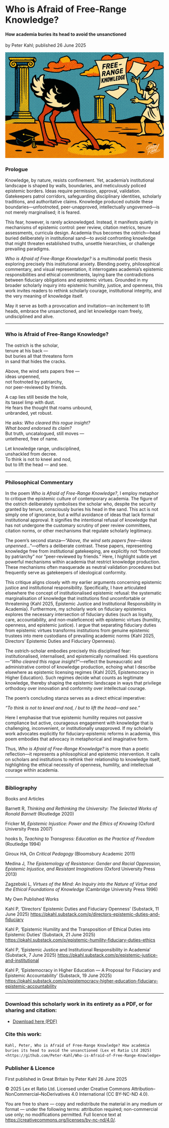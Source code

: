 # Who is Afraid of Free-Range Knowledge?

#### How academia buries its head to avoid the unsanctioned

by Peter Kahl; published 26 June 2025

![alt text](https://github.com/Peter-Kahl/Who-is-Afraid-of-Free-Range-Knowledge/blob/main/free-range-knowledge-2.jpg?raw=true)

### Prologue
Knowledge, by nature, resists confinement. Yet, academia’s institutional landscape is shaped by walls, boundaries, and meticulously policed epistemic borders. Ideas require permission, approval, validation. Gatekeepers patrol corridors, safeguarding disciplinary identities, scholarly traditions, and authoritative claims. Knowledge produced outside these boundaries—unfootnoted, peer-unapproved, intellectually ungoverned—is not merely marginalised; it is feared.

This fear, however, is rarely acknowledged. Instead, it manifests quietly in mechanisms of epistemic control: peer review, citation metrics, tenure assessments, curricula design. Academia thus becomes the ostrich—head buried deliberately in institutional sand—to avoid confronting knowledge that might threaten established truths, unsettle hierarchies, or challenge prevailing paradigms.

*Who is Afraid of Free-Range Knowledge?* is a multimodal poetic thesis exploring precisely this institutional anxiety. Blending poetry, philosophical commentary, and visual representation, it interrogates academia’s epistemic responsibilities and ethical commitments, laying bare the contradictions between fiduciary obligations and epistemic virtues. Grounded in my broader scholarly inquiry into epistemic humility, justice, and openness, this work invites readers to rethink scholarly courage, institutional integrity, and the very meaning of knowledge itself.

May it serve as both a provocation and invitation—an incitement to lift heads, embrace the unsanctioned, and let knowledge roam freely, undisciplined and alive.

---

### Who is Afraid of Free-Range Knowledge?

The ostrich is the scholar,\
tenure at his back —\
but buries all that threatens form\
in sand that hides the cracks.


Above, the wind sets papers free —\
ideas unpenned,\
not footnoted by patriarchy,\
nor peer-reviewed by friends.

A cap lies still beside the hole,\
its tassel limp with dust.\
He fears the thought that roams unbound,\
unbranded, yet robust.


He asks: *Who cleared this rogue insight?\
What board endorsed its claim?*\
But truth, uncatalogued, still moves —\
untethered, free of name.


Let knowledge range, undisciplined,\
unshackled from decree.\
To think is not to kneel and nod,\
but to lift the head — and see.

---

### Philosophical Commentary

In the poem *Who is Afraid of Free-Range Knowledge?*, I employ metaphor to critique the epistemic culture of contemporary academia. The figure of the ostrich deliberately symbolises the scholar who, despite the security granted by tenure, consciously buries his head in the sand. This act is not simply one of ignorance, but a wilful avoidance of ideas that lack formal institutional approval. It signifies the intentional refusal of knowledge that has not undergone the customary scrutiny of peer review committees, citation norms, or other mechanisms that regulate scholarly legitimacy.

The poem’s second stanza—*“Above, the wind sets papers free—ideas unpenned…”*—offers a deliberate contrast. These papers, representing knowledge free from institutional gatekeeping, are explicitly not “footnoted by patriarchy” nor “peer-reviewed by friends.” Here, I highlight subtle yet powerful mechanisms within academia that restrict knowledge production. These mechanisms often masquerade as neutral validation procedures but frequently serve as gatekeepers of ideological conformity.

This critique aligns closely with my earlier arguments concerning epistemic justice and institutional responsibility. Specifically, I have articulated elsewhere the concept of institutionalised epistemic refusal: the systematic marginalisation of knowledge that institutions find uncomfortable or threatening {Kahl 2025, Epistemic Justice and Institutional Responsibility in Academia}. Furthermore, my scholarly work on fiduciary epistemics explores the necessary intersection of fiduciary duties (such as loyalty, care, accountability, and non-maleficence) with epistemic virtues (humility, openness, and epistemic justice). I argue that separating fiduciary duties from epistemic virtues transforms institutions from genuine epistemic trustees into mere custodians of prevailing academic norms {Kahl 2025, Directors’ Epistemic Duties and Fiduciary Openness}.

The ostrich-scholar embodies precisely this disciplined fear: institutionalised, internalised, and epistemically normalised. His questions—*“Who cleared this rogue insight?”*—reflect the bureaucratic and administrative control of knowledge production, echoing what I describe elsewhere as epistemic licensing regimes {Kahl 2025, Epistemocracy in Higher Education}. Such regimes decide what counts as legitimate knowledge, thereby shaping the epistemic landscape in ways that privilege orthodoxy over innovation and conformity over intellectual courage.

The poem’s concluding stanza serves as a direct ethical imperative:

*“To think is not to kneel and nod, / but to lift the head—and see.”*

Here I emphasise that true epistemic humility requires not passive compliance but active, courageous engagement with knowledge that is challenging, inconvenient, or institutionally unapproved. If my scholarly work advocates explicitly for fiduciary-epistemic reforms in academia, this poem embodies that advocacy in metaphorical and imaginative form.

Thus, *Who is Afraid of Free-Range Knowledge?* is more than a poetic reflection—it represents a philosophical and epistemic intervention. It calls on scholars and institutions to rethink their relationship to knowledge itself, highlighting the ethical necessity of openness, humility, and intellectual courage within academia.

---

### Bibliography

Books and Articles

Barnett R, *Thinking and Rethinking the University: The Selected Works of Ronald Barnett* (Routledge 2020)

Fricker M, *Epistemic Injustice: Power and the Ethics of Knowing* (Oxford University Press 2007)

hooks b, *Teaching to Transgress: Education as the Practice of Freedom* (Routledge 1994)

Giroux HA, *On Critical Pedagogy* (Bloomsbury Academic 2011)

Medina J, *The Epistemology of Resistance: Gender and Racial Oppression, Epistemic Injustice, and Resistant Imaginations* (Oxford University Press 2013)

Zagzebski L, *Virtues of the Mind: An Inquiry into the Nature of Virtue and the Ethical Foundations of Knowledge* (Cambridge University Press 1996)

My Own Published Works

Kahl P, ‘Directors’ Epistemic Duties and Fiduciary Openness’ (Substack, 11 June 2025)
<https://pkahl.substack.com/p/directors-epistemic-duties-and-fiduciary>

Kahl P, ‘Epistemic Humility and the Transposition of Ethical Duties into Epistemic Duties’ (Substack, 21 June 2025)
<https://pkahl.substack.com/p/epistemic-humility-fiduciary-duties-ethics>

Kahl P, ‘Epistemic Justice and Institutional Responsibility in Academia’ (Substack, 7 June 2025)
<https://pkahl.substack.com/p/epistemic-justice-and-institutional>

Kahl P, ‘Epistemocracy in Higher Education — A Proposal for Fiduciary and Epistemic Accountability’ (Substack, 19 June 2025)
<https://pkahl.substack.com/p/epistemocracy-higher-education-fiduciary-epistemic-accountability>

---

### Download this scholarly work in its entirety as a PDF, or for sharing and citation:

- [Download here (PDF)](https://raw.githubusercontent.com/Peter-Kahl/Who-is-Afraid-of-Free-Range-Knowledge/master/Kahl%20P%2C%20Who%20is%20Afraid%20of%20Free-Range%20Knowledge%20(24%20June%202025).pdf)

### Cite this work:

```
Kahl, Peter, Who is Afraid of Free-Range Knowledge? How academia buries its head to avoid the unsanctioned (Lex et Ratio Ltd 2025) <https://github.com/Peter-Kahl/Who-is-Afraid-of-Free-Range-Knowledge>
```

### Publisher & Licence

First published in Great Britain by Peter Kahl 26 June 2025

© 2025 Lex et Ratio Ltd. Licensed under Creative Commons Attribution–NonCommercial–NoDerivatives 4.0 International (CC BY-NC-ND 4.0).

You are free to share — copy and redistribute the material in any medium or format — under the following terms: attribution required; non-commercial use only; no modifications permitted. Full licence text at <https://creativecommons.org/licenses/by-nc-nd/4.0/>.